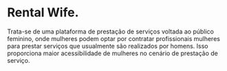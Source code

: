 # Rental Wife.
Trata-se de uma plataforma de prestação de serviços voltada ao público feminino, onde mulheres podem optar por contratar profissionais mulheres para prestar serviços que usualmente são realizados por homens. Isso proporciona maior acessibilidade de mulheres no cenário de prestação de serviço.
